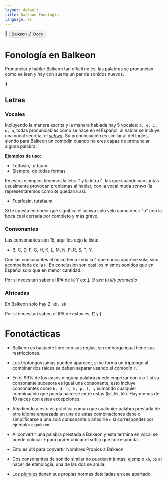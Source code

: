```yaml
---
layout: default
title: Balkeon Fonología
language: es
--- 
```


📂 <button class="button-16" role="button" onclick="location.href='../../index'">Balkeon</button>/<button class="button-16" role="button" onclick="location.href='../index'">Docs</button>

# Fonología en Balkeon

Pronunciar y hablar Balkeon tan difícil no es, las palabras se pronuncian como se leen y hay con suerte un par de sonidos nuevos.

<a name="top"></a>
<a class="top-link hide" href="#top">⏫️</a>

## Letras

### Vocales 

Incluyendo la manera escrita y la manera hablada hay 5 vocales: `a, e, i, o, u`, todas pronunciables como se hace en el Español, al hablar se incluye una vocal secreta, el [*schwa*](https://es.m.wikipedia.org/wiki/Schwa). Su pronunciación es similar al del Inglés, siendo para Balkeon un comodín cuando no eres capaz de pronunciar alguna palabra.

**Ejemplos de uso:**

- Tutfosin, tutfaum
- Siempre, de todas formas

En estos ejemplos tenemos la letra `T` y la letra `F`, las que cuando van juntas usualmente provocan problemas al hablar, con la vocal muda *schwa* (la representaremos como **ə**) quedaría así:

- Tutəfosin, tutəfaum

Si te cuesta entender qué significa el schwa solo velo como decir "u" con la boca casi cerrada por completo y más grave.

### Consonantes

Las consonantes son 15, aquí les dejo la lista:

- B, C, D, F, G, H, K, L, M, N, P, R, S, T, Y.

Con las consonantes el único tema sería la `C` que nunca aparece sola, sino acompañada de la `H`. En conclusión son casi los mismos sonidos que en Español solo que en menor cantidad.

Por si necesitan saber el IPA de la Y es: [ʝ](https://es.m.wikipedia.org/wiki/%EA%9E%B2). *O sea tu ll/y promedio*

### Africadas

En Balkeon solo hay 2: `ch, sh`

Por si necesitan saber, el IPA de estas es: [t͡ʃ](https://es.m.wikipedia.org/wiki/Africada_postalveolar_sorda) y ʃ

# Fonotácticas 

- Balkeon es bastante libre con sus reglas, sin embargo igual tiene sus restricciones.

- Los triptongos jamás pueden aparecer, si se forma un triptongo al combinar dos raíces se deben separar usando el comodín `r`.

- En el 99% de los casos ninguna palabra puede empezar con `s` o `l` si su consonante sucesora es igual una consonante, esto incluye consonantes como `b, d, h, k, p, t, y` sumando cualquier combinación que pueda hacerse entre estas (`bd`, `hk`, `kh`). Hay menos de 10 raíces con estas excepciones.

- Añadiendo a esto es práctica común que cualquier palabra prestada de otro idioma empezada en una de estas combinaciones debe o simplificarse a una sola consonante o añadirle `e` si corresponde) por ejemplo: `espokeon`.

- Al convertir una palabra prestada a Balkeon y esta termina en vocal se puede colocar `r` para poder ubicar el sufijo que corresponda.

-    Esto es útil para convertir Nombres Propios a Balkeon. 

- Dos consonantes de sonido similar no pueden ir juntas, ejemplo `kh`, `bp` al nacer de etimología, una de las dos se anula.

- Los [plurales](../../grammar/words/#plurales) tienen sus propias normas detalladas en ese apartado.
